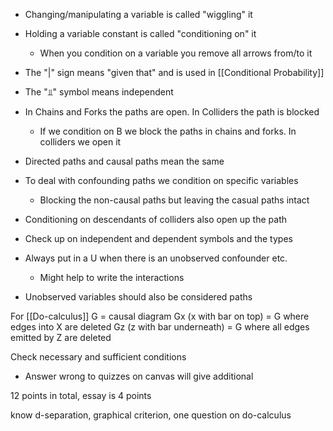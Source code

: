 - Changing/manipulating a variable is called "wiggling" it
- Holding a variable constant is called "conditioning on" it
	- When you condition on a variable you remove all arrows from/to it
- The "|" sign means "given that" and is used in [[Conditional Probability]]
- The "⫫" symbol means independent
- In Chains and Forks the paths are open. In Colliders the path is blocked
	- If we condition on B we block the paths in chains and forks. In colliders we open it
- Directed paths and causal paths mean the same
- To deal with confounding paths we condition on specific variables
	- Blocking the non-causal paths but leaving the casual paths intact
- Conditioning on descendants of colliders also open up the path


- Check up on independent and dependent symbols and the types

- Always put in a U when there is an unobserved confounder etc.
	- Might help to write the interactions

- Unobserved variables should also be considered paths

For [[Do-calculus]]
G = causal diagram
Gx (x with bar on top) = G where edges into X are deleted
Gz (z with bar underneath) = G where all edges emitted by Z are deleted


Check necessary and sufficient conditions

- Answer wrong to quizzes on canvas will give additional 

12 points in total, essay is 4 points

know d-separation, graphical criterion, one question on do-calculus

